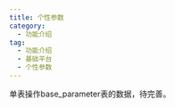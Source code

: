 ```yaml
---
title: 个性参数
category:
  - 功能介绍
tag:
  - 功能介绍
  - 基础平台
  - 个性参数
---
```




单表操作base_parameter表的数据，待完善。

